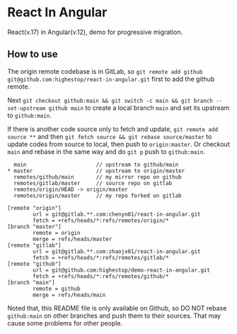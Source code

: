 # React In Angular

React(v.17) in Angular(v.12), demo for progressive migration.

## How to use

The origin remote codebase is in GitLab, so `git remote add github git@github.com:highestop/react-in-angular.git` first to add the github remote.

Next `git checkout github:main && git switch -c main && git branch --set-upstream github main` to create a local branch `main` and set its upstream to `github:main`.

If there is another code source only to fetch and update, `git remote add source **` and then `git fetch source && git rebase source/master` to update codes from source to local, then push to `origin:master`. Or checkout `main` and rebase in the same way and do `git p` push to `github:main`.

```
  main                      // upstream to github/main
* master                    // upstream to origin/master
  remotes/github/main       // my mirror repo on github
  remotes/gitlab/master     // source repo on gitlab
  remotes/origin/HEAD -> origin/master
  remotes/origin/master     // my repo forked on gitlab
```

```
[remote "origin"]
        url = git@gitlab.**.com:chenyn01/react-in-angular.git
        fetch = +refs/heads/*:refs/remotes/origin/*
[branch "master"]
        remote = origin
        merge = refs/heads/master
[remote "gitlab"]
        url = git@gitlab.**.com:zhaojx01/react-in-angular.git
        fetch = +refs/heads/*:refs/remotes/gitlab/*
[remote "github"]
        url = git@github.com:highestop/demo-react-in-angular.git
        fetch = +refs/heads/*:refs/remotes/github/*
[branch "main"]
        remote = github
        merge = refs/heads/main
```

Noted that, this README file is only available on Github, so DO NOT rebase `github:main` on other branches and push them to their sources. That may cause some problems for other people.
